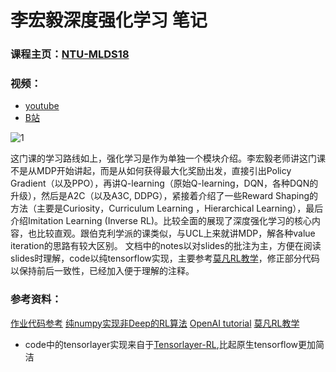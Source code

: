 # 李宏毅深度强化学习 笔记

### 课程主页：[NTU-MLDS18](http://speech.ee.ntu.edu.tw/~tlkagk/courses_MLDS18.html)

### 视频：
- [youtube](https://www.youtube.com/playlist?list=PLJV_el3uVTsODxQFgzMzPLa16h6B8kWM_) 
- [B站](https://www.bilibili.com/video/av24724071/?spm_id_from=333.788.videocard.4)


![1](http://oss.hackslog.cn/imgs/075034.png)

这门课的学习路线如上，强化学习是作为单独一个模块介绍。李宏毅老师讲这门课不是从MDP开始讲起，而是从如何获得最大化奖励出发，直接引出Policy Gradient（以及PPO），再讲Q-learning（原始Q-learning，DQN，各种DQN的升级），然后是A2C（以及A3C, DDPG），紧接着介绍了一些Reward Shaping的方法（主要是Curiosity，Curriculum Learning ，Hierarchical Learning），最后介绍Imitation Learning (Inverse RL)。比较全面的展现了深度强化学习的核心内容，也比较直观。跟伯克利学派的课类似，与UCL上来就讲MDP，解各种value iteration的思路有较大区别。
文档中的notes以对slides的批注为主，方便在阅读slides时理解，code以纯tensorflow实现，主要参考[莫凡RL教学](https://morvanzhou.github.io/tutorials/machine-learning/reinforcement-learning/)，修正部分代码以保持前后一致性，已经加入便于理解的注释。
### 参考资料： 
[作业代码参考](https://github.com/JasonYao81000/MLDS2018SPRING/tree/master/hw4)  [纯numpy实现非Deep的RL算法](https://github.com/ddbourgin/numpy-ml/tree/master/numpy_ml/rl_models) [OpenAI tutorial](https://github.com/openai/spinningup/tree/master/docs) [莫凡RL教学](https://morvanzhou.github.io/tutorials/machine-learning/reinforcement-learning/)
- code中的tensorlayer实现来自于[Tensorlayer-RL](https://github.com/tensorlayer/tensorlayer/tree/master/examples/reinforcement_learning),比起原生tensorflow更加简洁
